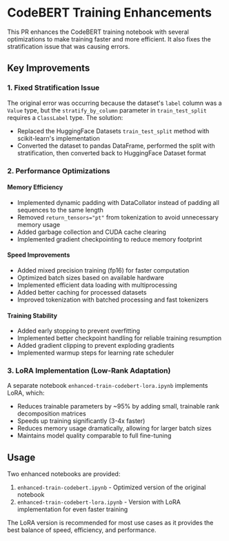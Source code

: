 # CodeBERT Training Enhancements

This PR enhances the CodeBERT training notebook with several optimizations to make training faster and more efficient. It also fixes the stratification issue that was causing errors.

## Key Improvements

### 1. Fixed Stratification Issue

The original error was occurring because the dataset's `label` column was a `Value` type, but the `stratify_by_column` parameter in `train_test_split` requires a `ClassLabel` type. The solution:

- Replaced the HuggingFace Datasets `train_test_split` method with scikit-learn's implementation
- Converted the dataset to pandas DataFrame, performed the split with stratification, then converted back to HuggingFace Dataset format

### 2. Performance Optimizations

#### Memory Efficiency
- Implemented dynamic padding with DataCollator instead of padding all sequences to the same length
- Removed `return_tensors="pt"` from tokenization to avoid unnecessary memory usage
- Added garbage collection and CUDA cache clearing
- Implemented gradient checkpointing to reduce memory footprint

#### Speed Improvements
- Added mixed precision training (fp16) for faster computation
- Optimized batch sizes based on available hardware
- Implemented efficient data loading with multiprocessing
- Added better caching for processed datasets
- Improved tokenization with batched processing and fast tokenizers

#### Training Stability
- Added early stopping to prevent overfitting
- Implemented better checkpoint handling for reliable training resumption
- Added gradient clipping to prevent exploding gradients
- Implemented warmup steps for learning rate scheduler

### 3. LoRA Implementation (Low-Rank Adaptation)

A separate notebook `enhanced-train-codebert-lora.ipynb` implements LoRA, which:

- Reduces trainable parameters by ~95% by adding small, trainable rank decomposition matrices
- Speeds up training significantly (3-4x faster)
- Reduces memory usage dramatically, allowing for larger batch sizes
- Maintains model quality comparable to full fine-tuning

## Usage

Two enhanced notebooks are provided:

1. `enhanced-train-codebert.ipynb` - Optimized version of the original notebook
2. `enhanced-train-codebert-lora.ipynb` - Version with LoRA implementation for even faster training

The LoRA version is recommended for most use cases as it provides the best balance of speed, efficiency, and performance.
